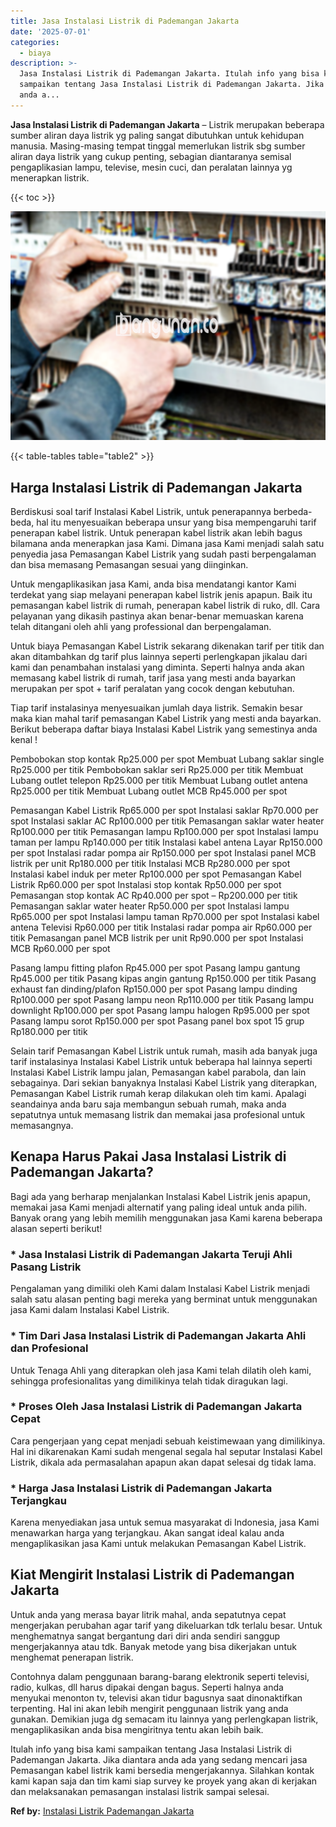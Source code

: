 ```yaml
---
title: Jasa Instalasi Listrik di Pademangan Jakarta
date: '2025-07-01'
categories:
  - biaya
description: >-
  Jasa Instalasi Listrik di Pademangan Jakarta. Itulah info yang bisa kami
  sampaikan tentang Jasa Instalasi Listrik di Pademangan Jakarta. Jika diantara
  anda a...
---
```


**Jasa Instalasi Listrik di Pademangan Jakarta** – Listrik merupakan beberapa sumber aliran daya listrik yg paling sangat dibutuhkan untuk kehidupan manusia. Masing-masing tempat tinggal memerlukan listrik sbg sumber aliran daya listrik yang cukup penting, sebagian diantaranya semisal pengaplikasian lampu, televise, mesin cuci, dan peralatan lainnya yg menerapkan listrik.

{{< toc >}}

![Jasa Instalasi Listrik di Pademangan Jakarta](/images/instalasi-listrik-murah35.png)

{{< table-tables table="table2" >}}

## Harga Instalasi Listrik di Pademangan Jakarta

Berdiskusi soal tarif Instalasi Kabel Listrik, untuk penerapannya berbeda-beda, hal itu menyesuaikan beberapa unsur yang bisa mempengaruhi tarif penerapan kabel listrik. Untuk penerapan kabel listrik akan lebih bagus bilamana anda menerapkan jasa Kami. Dimana jasa Kami menjadi salah satu penyedia jasa Pemasangan Kabel Listrik yang sudah pasti berpengalaman dan bisa memasang Pemasangan sesuai yang diinginkan.

Untuk mengaplikasikan jasa Kami, anda bisa mendatangi kantor Kami terdekat yang siap melayani penerapan kabel listrik jenis apapun. Baik itu pemasangan kabel listrik di rumah, penerapan kabel listrik di ruko, dll. Cara pelayanan yang dikasih pastinya akan benar-benar memuaskan karena telah ditangani oleh ahli yang professional dan berpengalaman.

Untuk biaya Pemasangan Kabel Listrik sekarang dikenakan tarif per titik dan akan ditambahkan dg tarif plus lainnya seperti perlengkapan jikalau dari kami dan penambahan instalasi yang diminta. Seperti halnya anda akan memasang kabel listrik di rumah, tarif jasa yang mesti anda bayarkan merupakan per spot + tarif peralatan yang cocok dengan kebutuhan.

Tiap tarif instalasinya menyesuaikan jumlah daya listrik. Semakin besar maka kian mahal tarif pemasangan Kabel Listrik yang mesti anda bayarkan. Berikut beberapa daftar biaya Instalasi Kabel Listrik yang semestinya anda kenal !

Pembobokan stop kontak Rp25.000 per spot Membuat Lubang saklar single Rp25.000 per titik Pembobokan saklar seri Rp25.000 per titik Membuat Lubang outlet telepon Rp25.000 per titik Membuat Lubang outlet antena Rp25.000 per titik Membuat Lubang outlet MCB Rp45.000 per spot

Pemasangan Kabel Listrik Rp65.000 per spot Instalasi saklar Rp70.000 per spot Instalasi saklar AC Rp100.000 per titik Pemasangan saklar water heater Rp100.000 per titik Pemasangan lampu Rp100.000 per spot Instalasi lampu taman per lampu Rp140.000 per titik Instalasi kabel antena Layar Rp150.000 per spot Instalasi radar pompa air Rp150.000 per spot Instalasi panel MCB listrik per unit Rp180.000 per titik Instalasi MCB Rp280.000 per spot Instalasi kabel induk per meter Rp100.000 per spot Pemasangan Kabel Listrik Rp60.000 per spot Instalasi stop kontak Rp50.000 per spot Pemasangan stop kontak AC Rp40.000 per spot – Rp200.000 per titik Pemasangan saklar water heater Rp50.000 per spot Instalasi lampu Rp65.000 per spot Instalasi lampu taman Rp70.000 per spot Instalasi kabel antena Televisi Rp60.000 per titik Instalasi radar pompa air Rp60.000 per titik Pemasangan panel MCB listrik per unit Rp90.000 per spot Instalasi MCB Rp60.000 per spot

Pasang lampu fitting plafon Rp45.000 per spot Pasang lampu gantung Rp45.000 per titik Pasang kipas angin gantung Rp150.000 per titik Pasang exhaust fan dinding/plafon Rp150.000 per spot Pasang lampu dinding Rp100.000 per spot Pasang lampu neon Rp110.000 per titik Pasang lampu downlight Rp100.000 per spot Pasang lampu halogen Rp95.000 per spot Pasang lampu sorot Rp150.000 per spot Pasang panel box spot 15 grup Rp180.000 per titik

Selain tarif Pemasangan Kabel Listrik untuk rumah, masih ada banyak juga tarif instalasinya Instalasi Kabel Listrik untuk beberapa hal lainnya seperti Instalasi Kabel Listrik lampu jalan, Pemasangan kabel parabola, dan lain sebagainya. Dari sekian banyaknya Instalasi Kabel Listrik yang diterapkan, Pemasangan Kabel Listrik rumah kerap dilakukan oleh tim kami. Apalagi seandainya anda baru saja membangun sebuah rumah, maka anda sepatutnya untuk memasang listrik dan memakai jasa profesional untuk memasangnya.

## Kenapa Harus Pakai Jasa Instalasi Listrik di Pademangan Jakarta?

Bagi ada yang berharap menjalankan Instalasi Kabel Listrik jenis apapun, memakai jasa Kami menjadi alternatif yang paling ideal untuk anda pilih. Banyak orang yang lebih memilih menggunakan jasa Kami karena beberapa alasan seperti berikut!

### \* Jasa Instalasi Listrik di Pademangan Jakarta Teruji Ahli Pasang Listrik

Pengalaman yang dimiliki oleh Kami dalam Instalasi Kabel Listrik menjadi salah satu alasan penting bagi mereka yang berminat untuk menggunakan jasa Kami dalam Instalasi Kabel Listrik.

### \* Tim Dari Jasa Instalasi Listrik di Pademangan Jakarta Ahli dan Profesional

Untuk Tenaga Ahli yang diterapkan oleh jasa Kami telah dilatih oleh kami, sehingga profesionalitas yang dimilikinya telah tidak diragukan lagi.

### \* Proses Oleh Jasa Instalasi Listrik di Pademangan Jakarta Cepat

Cara pengerjaan yang cepat menjadi sebuah keistimewaan yang dimilikinya. Hal ini dikarenakan Kami sudah mengenal segala hal seputar Instalasi Kabel Listrik, dikala ada permasalahan apapun akan dapat selesai dg tidak lama.

### \* Harga Jasa Instalasi Listrik di Pademangan Jakarta Terjangkau

Karena menyediakan jasa untuk semua masyarakat di Indonesia, jasa Kami menawarkan harga yang terjangkau. Akan sangat ideal kalau anda mengaplikasikan jasa Kami untuk melakukan Pemasangan Kabel Listrik.

## Kiat Mengirit Instalasi Listrik di Pademangan Jakarta


Untuk anda yang merasa bayar litrik mahal, anda sepatutnya cepat mengerjakan perubahan agar tarif yang dikeluarkan tdk terlalu besar. Untuk menghematnya sangat bergantung dari diri anda sendiri sanggup mengerjakannya atau tdk. Banyak metode yang bisa dikerjakan untuk menghemat penerapan listrik.

Contohnya dalam penggunaan barang-barang elektronik seperti televisi, radio, kulkas, dll harus dipakai dengan bagus. Seperti halnya anda menyukai menonton tv, televisi akan tidur bagusnya saat dinonaktifkan terpenting. Hal ini akan lebih mengirit penggunaan listrik yang anda gunakan. Demikian juga dg semacam itu lainnya yang perlengkapan listrik, mengaplikasikan anda bisa mengiritnya tentu akan lebih baik.

Itulah info yang bisa kami sampaikan tentang Jasa Instalasi Listrik di Pademangan Jakarta. Jika diantara anda ada yang sedang mencari jasa Pemasangan kabel listrik kami bersedia mengerjakannya. Silahkan kontak kami kapan saja dan tim kami siap survey ke proyek yang akan di kerjakan dan melaksanakan pemasangan instalasi listrik sampai selesai.

**Ref by:** [Instalasi Listrik Pademangan Jakarta](https://id.wikipedia.org/wiki/Instalasi)
